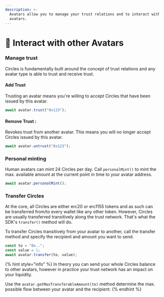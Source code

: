 ```yaml
---
description: >-
  Avatars allow you to manage your trust relations and to interact with other
  avatars.
---
```


# 📝 Interact with other Avatars

### Manage trust

Circles is fundamentally built around the concept of trust relations and any avatar type is able to trust and receive trust.

#### Add Trust&#x20;

Trusting an avatar means you're willing to accept Circles that have been issued by this avatar.

```javascript
await avatar.trust("0x123");
```

#### Remove Trust :&#x20;

Revokes trust from another avatar. This means you will no longer accept Circles issued by this avatar.

```javascript
await avatar.untrust("0x123");
```

### Personal minting

Human avatars can mint 24 Circles per day. Call `personalMint()` to mint the max. available amount at the current point in time to your avatar address.

```javascript
await avatar.personalMint();
```

### Transfer Circles

At the core, all Circles are either erc20 or erc1155 tokens and as such can be transferred from/to every wallet like any other token. However, Circles are usually transferred transitively along the trust network. That's what the SDK's `transfer()` method will do.

To transfer Circles transitively from your avatar to another, call the transfer method and specify the recipient and amount you want to send.&#x20;

```typescript
const to = "0x..";
const value = 1;
await avatar.transfer(to, value);
```

{% hint style="info" %}
In theory you can send your whole Circles balance to other avatars, however in practice your trust network has an impact on your liquidity.

Use the `avatar.getMaxTransferableAmount(to)` method determine the max. possible flow between your avatar and the recipient.
{% endhint %}

